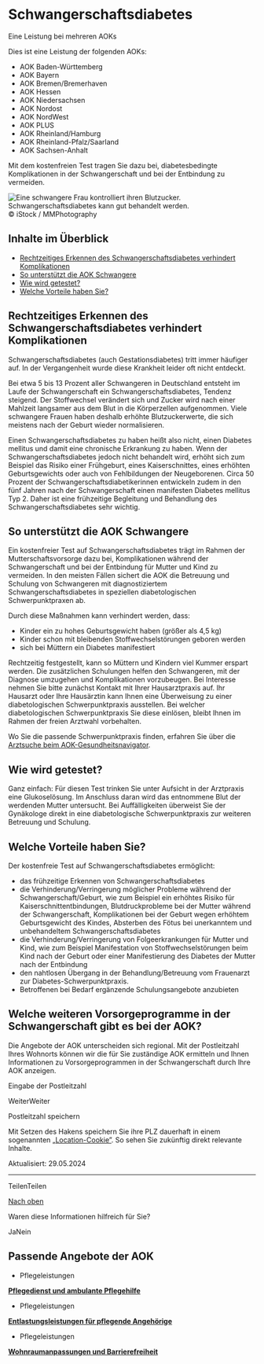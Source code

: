 # Schwangerschaftsdiabetes

Eine Leistung bei mehreren AOKs

Dies ist eine Leistung der folgenden AOKs:

- AOK Baden-Württemberg
- AOK Bayern
- AOK Bremen/Bremerhaven
- AOK Hessen
- AOK Niedersachsen
- AOK Nordost
- AOK NordWest
- AOK PLUS
- AOK Rheinland/Hamburg
- AOK Rheinland-Pfalz/Saarland
- AOK Sachsen-Anhalt

Mit dem kostenfreien Test tragen Sie dazu bei, diabetesbedingte Komplikationen in der Schwangerschaft und bei der Entbindung zu vermeiden.

![Eine schwangere Frau kontrolliert ihren Blutzucker. Schwangerschaftsdiabetes kann gut behandelt werden.](https://www.aok.de/pk/magazin/cms/fileadmin/_processed_/0/4/csm_schwangerschaftsdiabetes_51b7d6a4e1.jpg.webp)© iStock / MMPhotography

## Inhalte im Überblick

- [Rechtzeitiges Erkennen des Schwangerschaftsdiabetes verhindert Komplikationen](https://www.aok.de/pk/leistungen/schwangerschaft-geburt/schwangerschaftsdiabetes/#c1590614071)
- [So unterstützt die AOK Schwangere](https://www.aok.de/pk/leistungen/schwangerschaft-geburt/schwangerschaftsdiabetes/#c1590651845)
- [Wie wird getestet?](https://www.aok.de/pk/leistungen/schwangerschaft-geburt/schwangerschaftsdiabetes/#c1590614077)
- [Welche Vorteile haben Sie?](https://www.aok.de/pk/leistungen/schwangerschaft-geburt/schwangerschaftsdiabetes/#c1590614078)

## Rechtzeitiges Erkennen des Schwangerschaftsdiabetes verhindert Komplikationen

Schwangerschaftsdiabetes (auch Gestationsdiabetes) tritt immer häufiger auf. In der Vergangenheit wurde diese Krankheit leider oft nicht entdeckt.

Bei etwa 5 bis 13 Prozent aller Schwangeren in Deutschland entsteht im Laufe der Schwangerschaft ein Schwangerschaftsdiabetes, Tendenz steigend. Der Stoffwechsel verändert sich und Zucker wird nach einer Mahlzeit langsamer aus dem Blut in die Körperzellen aufgenommen. Viele schwangere Frauen haben deshalb erhöhte Blutzuckerwerte, die sich meistens nach der Geburt wieder normalisieren.

Einen Schwangerschaftsdiabetes zu haben heißt also nicht, einen Diabetes mellitus und damit eine chronische Erkrankung zu haben. Wenn der Schwangerschaftsdiabetes jedoch nicht behandelt wird, erhöht sich zum Beispiel das Risiko einer Frühgeburt, eines Kaiserschnittes, eines erhöhten Geburtsgewichts oder auch von Fehlbildungen der Neugeborenen. Circa 50 Prozent der Schwangerschaftsdiabetikerinnen entwickeln zudem in den fünf Jahren nach der Schwangerschaft einen manifesten Diabetes mellitus Typ 2. Daher ist eine frühzeitige Begleitung und Behandlung des Schwangerschaftsdiabetes sehr wichtig.

## So unterstützt die AOK Schwangere

Ein kostenfreier Test auf Schwangerschaftsdiabetes trägt im Rahmen der Mutterschaftsvorsorge dazu bei, Komplikationen während der Schwangerschaft und bei der Entbindung für Mutter und Kind zu vermeiden. In den meisten Fällen sichert die AOK die Betreuung und Schulung von Schwangeren mit diagnostiziertem Schwangerschaftsdiabetes in speziellen diabetologischen Schwerpunktpraxen ab.

Durch diese Maßnahmen kann verhindert werden, dass:

- Kinder ein zu hohes Geburtsgewicht haben (größer als 4,5 kg)
- Kinder schon mit bleibenden Stoffwechselstörungen geboren werden
- sich bei Müttern ein Diabetes manifestiert

Rechtzeitig festgestellt, kann so Müttern und Kindern viel Kummer erspart werden. Die zusätzlichen Schulungen helfen den Schwangeren, mit der Diagnose umzugehen und Komplikationen vorzubeugen. Bei Interesse nehmen Sie bitte zunächst Kontakt mit Ihrer Hausarztpraxis auf. Ihr Hausarzt oder Ihre Hausärztin kann Ihnen eine Überweisung zu einer diabetologischen Schwerpunktpraxis ausstellen. Bei welcher diabetologischen Schwerpunktpraxis Sie diese einlösen, bleibt Ihnen im Rahmen der freien Arztwahl vorbehalten.

Wo Sie die passende Schwerpunktpraxis finden, erfahren Sie über die [Arztsuche beim AOK-Gesundheitsnavigator](https://www.aok.de/pk/arzt-in-der-naehe/).

## Wie wird getestet?

Ganz einfach: Für diesen Test trinken Sie unter Aufsicht in der Arztpraxis eine Glukoselösung. Im Anschluss daran wird das entnommene Blut der werdenden Mutter untersucht. Bei Auffälligkeiten überweist Sie der Gynäkologe direkt in eine diabetologische Schwerpunktpraxis zur weiteren Betreuung und Schulung.

## Welche Vorteile haben Sie?

Der kostenfreie Test auf Schwangerschaftsdiabetes ermöglicht:

- das frühzeitige Erkennen von Schwangerschaftsdiabetes
- die Verhinderung/Verringerung möglicher Probleme während der Schwangerschaft/Geburt, wie zum Beispiel ein erhöhtes Risiko für Kaiserschnittentbindungen, Blutdruckprobleme bei der Mutter während der Schwangerschaft, Komplikationen bei der Geburt wegen erhöhtem Geburtsgewicht des Kindes, Absterben des Fötus bei unerkanntem und unbehandeltem Schwangerschaftsdiabetes
- die Verhinderung/Verringerung von Folgeerkrankungen für Mutter und Kind, wie zum Beispiel Manifestation von Stoffwechselstörungen beim Kind nach der Geburt oder einer Manifestierung des Diabetes der Mutter nach der Entbindung
- den nahtlosen Übergang in der Behandlung/Betreuung vom Frauenarzt zur Diabetes-Schwerpunktpraxis.
- Betroffenen bei Bedarf ergänzende Schulungsangebote anzubieten

## Welche weiteren Vorsorgeprogramme in der Schwangerschaft gibt es bei der AOK?

Die Angebote der AOK unterscheiden sich regional. Mit der Postleitzahl Ihres Wohnorts können wir die für Sie zuständige AOK ermitteln und Ihnen Informationen zu Vorsorgeprogrammen in der Schwangerschaft durch Ihre AOK anzeigen.

Eingabe der Postleitzahl

WeiterWeiter

Postleitzahl speichern

Mit Setzen des Hakens speichern Sie ihre PLZ dauerhaft in einem sogenannten [„Location-Cookie”](https://www.aok.de/pk/rechtliches/datenschutzerklaerung/). So sehen Sie zukünftig direkt relevante Inhalte.

Aktualisiert: 29.05.2024

* * *

TeilenTeilen

[Nach oben](https://www.aok.de/pk/leistungen/schwangerschaft-geburt/schwangerschaftsdiabetes/#main-content)

Waren diese Informationen hilfreich für Sie?

JaNein

## Passende Angebote der AOK

- Pflegeleistungen

[**Pflegedienst und ambulante Pflegehilfe**](https://www.aok.de/pk/pflegeleistungen/pflegedienst-ambulante-pflegehilfe/)

- Pflegeleistungen

[**Entlastungsleistungen für pflegende Angehörige**](https://www.aok.de/pk/pflegeleistungen/entlastungsleistungen-pflegende-angehoerige/)

- Pflegeleistungen

[**Wohnraumanpassungen und Barrierefreiheit**](https://www.aok.de/pk/pflegeleistungen/wohnraumanpassungen-und-barrierefreiheit/)
